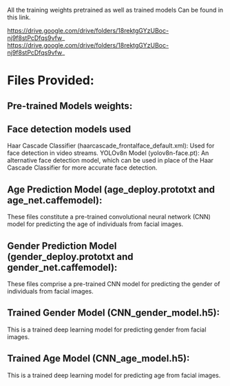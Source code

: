 All the training weights pretrained as well as trained models Can be found in this link.

https://drive.google.com/drive/folders/18rektgGYzUBoc-nj9f8stPcDfqs9vfw_
https://drive.google.com/drive/folders/18rektgGYzUBoc-nj9f8stPcDfqs9vfw_


# Files Provided:
## Pre-trained Models weights:
## Face detection models used 
Haar Cascade Classifier (haarcascade_frontalface_default.xml):
Used for face detection in video streams.
YOLOv8n Model (yolov8n-face.pt):
An alternative face detection model, which can be used in place of the Haar Cascade Classifier for more accurate face detection.

## Age Prediction Model (age_deploy.prototxt and age_net.caffemodel):
These files constitute a pre-trained convolutional neural network (CNN) model for predicting the age of individuals from facial images.
## Gender Prediction Model (gender_deploy.prototxt and gender_net.caffemodel):
These files comprise a pre-trained CNN model for predicting the gender of individuals from facial images.
## Trained Gender Model (CNN_gender_model.h5):
This is a trained deep learning model for predicting gender from facial images.
## Trained Age Model (CNN_age_model.h5):
This is a trained deep learning model for predicting age from facial images.

